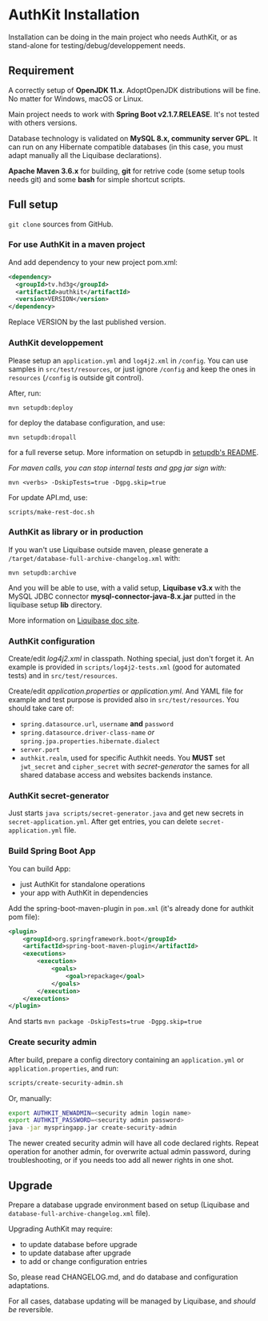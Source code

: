# AuthKit Installation

Installation can be doing in the main project who needs AuthKit, or as stand-alone for testing/debug/developpement needs.

## Requirement

A correctly setup of **OpenJDK 11.x**. AdoptOpenJDK distributions will be fine. No matter for Windows, macOS or Linux.

Main project needs to work with **Spring Boot v2.1.7.RELEASE**. It's not tested with others versions.

Database technology is validated on **MySQL 8.x, community server GPL**. It can run on any Hibernate compatible databases (in this case, you must adapt manually all the Liquibase declarations).

**Apache Maven 3.6.x** for building, **git** for retrive code (some setup tools needs git) and some **bash** for simple shortcut scripts.

## Full setup

`git clone` sources from GitHub.

### For use AuthKit in a maven project

And add dependency to your new project pom.xml:

```xml
<dependency>
  <groupId>tv.hd3g</groupId>
  <artifactId>authkit</artifactId>
  <version>VERSION</version>
</dependency>
```

Replace VERSION by the last published version.

### AuthKit developpement

Please setup an `application.yml` and `log4j2.xml` in `/config`. You can use samples in `src/test/resources`, or just ignore `/config` and keep the ones in `resources` (`/config` is outside git control).

After, run:

```shell
mvn setupdb:deploy
```

for deploy the database configuration, and use:

```shell
mvn setupdb:dropall
```

for a full reverse setup. More information on setupdb in [setupdb's README](https://github.com/hdsdi3g/setupdb-maven-plugin/blob/master/README.md).

_For maven calls, you can stop internal tests and gpg jar sign with:_

```shell
mvn <verbs> -DskipTests=true -Dgpg.skip=true
```

For update API.md, use:

```shell
scripts/make-rest-doc.sh
```

### AuthKit as library or in production

If you wan't use Liquibase outside maven, please generate a `/target/database-full-archive-changelog.xml` with:

```shell
mvn setupdb:archive
```

And you will be able to use, with a valid setup, **Liquibase v3.x** with the MySQL JDBC connector **mysql-connector-java-8.x.jar** putted in the liquibase setup **lib** directory.

More information on [Liquibase doc site](https://docs.liquibase.com/).

### AuthKit configuration

Create/edit _log4j2.xml_ in classpath. Nothing special, just don't forget it. An example is provided in `scripts/log4j2-tests.xml` (good for automated tests) and in `src/test/resources`.

Create/edit _application.properties_ or _application.yml_. And YAML file for example and test purpose is provided also in `src/test/resources`. You should take care of:

- `spring.datasource.url`, `username` **and** `password`
- `spring.datasource.driver-class-name` _or_ `spring.jpa.properties.hibernate.dialect`
- `server.port`
- `authkit.realm`, used for specific Authkit needs. You **MUST** set `jwt_secret` and `cipher_secret` with _secret-generator_ the sames for all shared database access and websites backends instance.

### AuthKit secret-generator

Just starts `java scripts/secret-generator.java` and get new secrets in `secret-application.yml`. After get entries, you can delete `secret-application.yml` file.

### Build Spring Boot App

You can build App:

- just AuthKit for standalone operations
- your app with AuthKit in dependencies

Add the spring-boot-maven-plugin in `pom.xml` (it's already done for authkit pom file):

```xml
<plugin>
    <groupId>org.springframework.boot</groupId>
    <artifactId>spring-boot-maven-plugin</artifactId>
    <executions>
        <execution>
            <goals>
                <goal>repackage</goal>
            </goals>
        </execution>
    </executions>
</plugin>
```

And starts `mvn package -DskipTests=true -Dgpg.skip=true`

### Create security admin

After build, prepare a config directory containing an `application.yml` or `application.properties`, and run:

```bash
scripts/create-security-admin.sh
```

Or, manually:

```bash
export AUTHKIT_NEWADMIN=<security admin login name>
export AUTHKIT_PASSWORD=<security admin password>
java -jar myspringapp.jar create-security-admin
```

The newer created security admin will have all code declared rights. Repeat operation for another admin, for overwrite actual admin password, during troubleshooting, or if you needs too add all newer rights in one shot.

## Upgrade

Prepare a database upgrade environment based on setup (Liquibase and `database-full-archive-changelog.xml` file).

Upgrading AuthKit may require:

- to update database before upgrade
- to update database after upgrade
- to add or change configuration entries

So, please read CHANGELOG.md, and do database and configuration adaptations.

For all cases, database updating will be managed by Liquibase, and _should be_ reversible.
